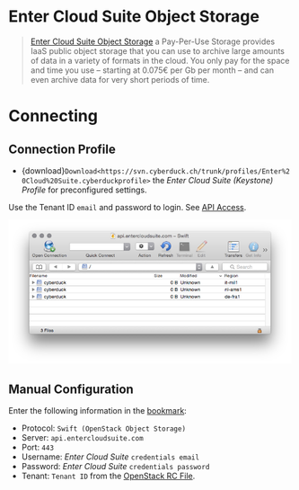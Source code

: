 Enter Cloud Suite Object Storage
===

> [Enter Cloud Suite Object Storage](https://www.entercloudsuite.com/en/) a Pay-Per-Use Storage provides IaaS public object storage that you can use to archive large amounts of data in a variety of formats in the cloud. You only pay for the space and time you use – starting at 0.075€ per Gb per month – and can even archive data for very short periods of time.

# Connecting

## Connection Profile

- {download}`Download<https://svn.cyberduck.ch/trunk/profiles/Enter%20Cloud%20Suite.cyberduckprofile>` the *Enter Cloud Suite (Keystone) Profile* for preconfigured settings.

Use the Tenant ID `email` and password to login. See [API Access](https://cm.entercloudsuite.com/project/access_and_security/).

![Enter Cloud Suite](_images/entercloudsuite.com.png)

## Manual Configuration

Enter the following information in the [bookmark](../../Cyberduck/Bookmarks.md):

- Protocol: `Swift (OpenStack Object Storage)`
- Server: `api.entercloudsuite.com`
- Port: `443`
- Username: *Enter Cloud Suite* `credentials email`
- Password: *Enter Cloud Suite* `credentials password`
- Tenant: `Tenant ID` from the [OpenStack RC File](https://cm.entercloudsuite.com/project/access_and_security/).